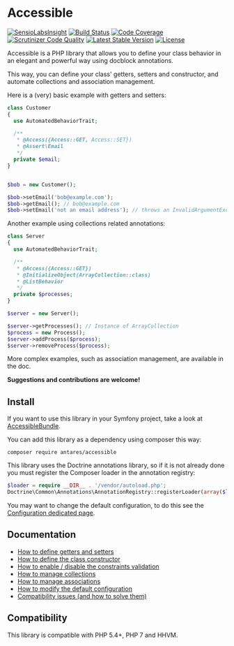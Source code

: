 # Accessible

[![SensioLabsInsight](https://insight.sensiolabs.com/projects/d0791b98-cd96-453a-bf89-39ddcc672c98/mini.png)](https://insight.sensiolabs.com/projects/d0791b98-cd96-453a-bf89-39ddcc672c98)
[![Build Status](https://travis-ci.org/antares993/Accessible.svg?branch=master)](https://travis-ci.org/antares993/Accessible)
[![Code Coverage](https://scrutinizer-ci.com/g/antares993/Accessible/badges/coverage.png?b=master)](https://scrutinizer-ci.com/g/antares993/Accessible/?branch=master)
[![Scrutinizer Code Quality](https://scrutinizer-ci.com/g/antares993/Accessible/badges/quality-score.png?b=master)](https://scrutinizer-ci.com/g/antares993/Accessible/?branch=master)
[![Latest Stable Version](https://poser.pugx.org/antares/accessible/v/stable)](https://packagist.org/packages/antares/accessible)
[![License](https://poser.pugx.org/antares/accessible/license)](https://packagist.org/packages/antares/accessible)


Accessible is a PHP library that allows you to define your class behavior in an elegant and powerful way using docblock annotations.

This way, you can define your class' getters, setters and constructor, and automate collections and association management.

Here is a (very) basic example with getters and setters:

```php
class Customer
{
  use AutomatedBehaviorTrait;

  /**
   * @Access({Access::GET, Access::SET})
   * @Assert\Email
   */
  private $email;
}


$bob = new Customer();

$bob->setEmail('bob@example.com');
$bob->getEmail(); // bob@example.com
$bob->setEmail('not an email address'); // throws an InvalidArgumentException
```

Another example using collections related annotations:

```php
class Server
{
  use AutomatedBehaviorTrait;

  /**
   * @Access({Access::GET})
   * @InitializeObject(ArrayCollection::class)
   * @ListBehavior
   */
  private $processes;
}

$server = new Server();

$server->getProcesses(); // Instance of ArrayCollection
$process = new Process();
$server->addProcess($process);
$server->removeProcess($process);
```

More complex examples, such as association management, are available in the doc.

**Suggestions and contributions are welcome!**

## Install

If you want to use this library in your Symfony project, take a look at [AccessibleBundle](https://github.com/antares993/AccessibleBundle).

You can add this library as a dependency using composer this way:

```
composer require antares/accessible
```

This library uses the Doctrine annotations library, so if it is not already done you must register the Composer loader in the annotation registry:

```php
$loader = require __DIR__ . '/vendor/autoload.php';
Doctrine\Common\Annotations\AnnotationRegistry::registerLoader(array($loader, 'loadClass'));
```

You may want to change the default configuration, to do this see the [Configuration dedicated page](https://github.com/antares993/Accessible/tree/master/doc/configuration.md).

## Documentation

- [How to define getters and setters](https://github.com/antares993/Accessible/tree/master/doc/accessible.md)
- [How to define the class constructor](https://github.com/antares993/Accessible/tree/master/doc/auto-construct.md)
- [How to enable / disable the constraints validation](https://github.com/antares993/Accessible/tree/master/doc/constraints-validation.md)
- [How to manage collections](https://github.com/antares993/Accessible/tree/master/doc/collections.md)
- [How to manage associations](https://github.com/antares993/Accessible/tree/master/doc/associations.md)
- [How to modify the default configuration](https://github.com/antares993/Accessible/tree/master/doc/configuration.md)
- [Compatibility issues (and how to solve them)](https://github.com/antares993/Accessible/tree/master/doc/compatibility.md)

## Compatibility

This library is compatible with PHP 5.4+, PHP 7 and HHVM.
